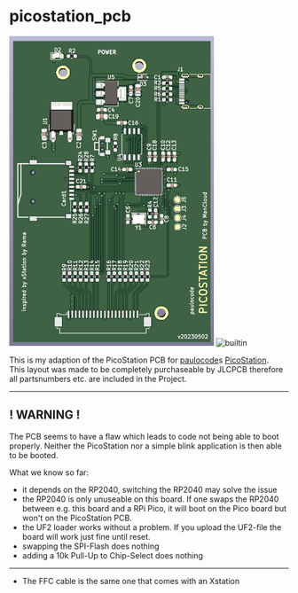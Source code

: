 # picostation_pcb

![PCB](./images/top.png "PCB") ![builtin](./images/builtin.jpp "builtin")

This is my adaption of the PicoStation PCB for [paulocode](https://github.com/paulocode)s [PicoStation](https://github.com/paulocode/picostation).  
This layout was made to be completely purchaseable by JLCPCB therefore all partsnumbers etc. are included in the Project.

---

## ! WARNING ! 
The PCB seems to have a flaw which leads to code not being able to boot properly.
Neither the PicoStation nor a simple blink application is then able to be booted.

What we know so far:

 - it depends on the RP2040, switching the RP2040 may solve the issue 
 - the RP2040 is only unuseable on this board. If one swaps the RP2040 between e.g. this board and a RPi Pico, it will boot on the Pico board but won't on the PicoStation PCB.
 - the UF2 loader works without a problem. If you upload the UF2-file the board will work just fine until reset.
 - swapping the SPI-Flash does nothing  
 - adding a 10k Pull-Up to Chip-Select does nothing  

---

 - The FFC cable is the same one that comes with an Xstation
